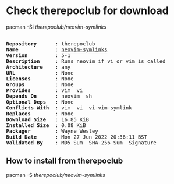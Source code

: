 # Check therepoclub for download

pacman -Si *therepoclub/neovim-symlinks*

<div class="highlight"><pre class="highlight"><text>
<b>Repository</b>      : therepoclub
<b>Name</b>            : <a href="../../x86_64/neovim-symlinks-5-1-any.pkg.tar.zst">neovim-symlinks</a>
<b>Version</b>         : 5-1
<b>Description</b>     : Runs neovim if vi or vim is called
<b>Architecture</b>    : any
<b>URL</b>             : None
<b>Licenses</b>        : None
<b>Groups</b>          : None
<b>Provides</b>        : vim  vi
<b>Depends On</b>      : neovim  sh
<b>Optional Deps</b>   : None
<b>Conflicts With</b>  : vim  vi  vi-vim-symlink
<b>Replaces</b>        : None
<b>Download Size</b>   : 16.85 KiB
<b>Installed Size</b>  : 0.08 KiB
<b>Packager</b>        : Wayne Wesley <wayne6324@gmail.com>
<b>Build Date</b>      : Mon 27 Jun 2022 20:36:11 BST
<b>Validated By</b>    : MD5 Sum  SHA-256 Sum  Signature
</text></pre></div>

## How to install from therepoclub

pacman -S *therepoclub/neovim-symlinks*

